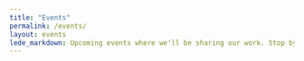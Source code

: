 ```yaml
---
title: "Events"
permalink: /events/
layout: events
lede_markdown: Upcoming events where we'll be sharing our work. Stop by to meet our team and learn more about how we’re transforming what's possible in local government.
---
```

